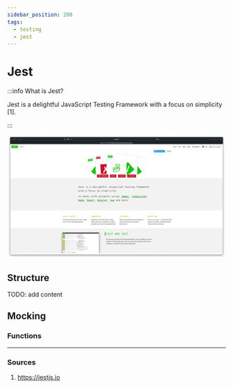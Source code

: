 ```yaml
---
sidebar_position: 200
tags:
  - testing
  - jest
---
```


# Jest

:::info What is Jest?

Jest is a delightful JavaScript Testing Framework with a focus on simplicity [1].

:::

![jest-page.png](jest-page.png)


## Structure

TODO: add content

## Mocking

### Functions

--- 

### Sources

1. https://jestjs.io
